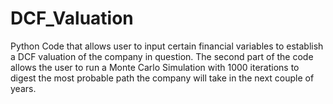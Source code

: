 # DCF_Valuation
Python Code that allows user to input certain financial variables to establish a DCF valuation of the company in question. The second part of the code allows the user to run a Monte Carlo Simulation with 1000 iterations to digest the most probable path the company will take in the next couple of years. 
